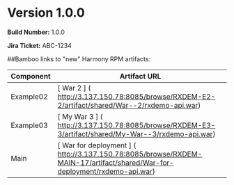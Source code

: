 # Version 1.0.0

**Build Number:** 1.0.0

**Jira Ticket:** ABC-1234

##Bamboo links to "new" Harmony RPM artifacts: 

| Component | Artifact URL  | 
|---|---|
|  Example02 | [ War  2 ] ( http://3.137.150.78:8085/browse/RXDEM-E2-2/artifact/shared/War--2/rxdemo-api.war) | 
|  Example03 | [ My War  3 ] ( http://3.137.150.78:8085/browse/RXDEM-E3-3/artifact/shared/My-War--3/rxdemo-api.war) | 
|  Main | [ War for deployment ] ( http://3.137.150.78:8085/browse/RXDEM-MAIN-17/artifact/shared/War-for-deployment/rxdemo-api.war) | 


